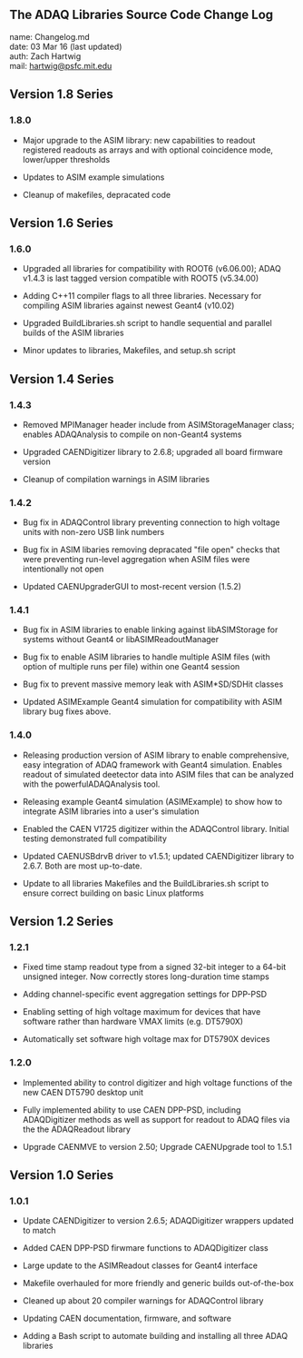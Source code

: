 ## The ADAQ Libraries Source Code Change Log

name: Changelog.md  
date: 03 Mar 16 (last updated)  
auth: Zach Hartwig  
mail: hartwig@psfc.mit.edu


## Version 1.8 Series

### 1.8.0

 - Major upgrade to the ASIM library: new capabilities to readout
   registered readouts as arrays and with optional coincidence mode,
   lower/upper thresholds

 - Updates to ASIM example simulations

 - Cleanup of makefiles, depracated code


## Version 1.6 Series

### 1.6.0

 - Upgraded all libraries for compatibility with ROOT6 (v6.06.00);
   ADAQ v1.4.3 is last tagged version compatible with ROOT5 (v5.34.00)

 - Adding C++11 compiler flags to all three libraries. Necessary for
   compiling ASIM libraries against newest Geant4 (v10.02)
   
 - Upgraded BuildLibraries.sh script to handle sequential and parallel
   builds of the ASIM libraries

 - Minor updates to libraries, Makefiles, and setup.sh script


## Version 1.4 Series

### 1.4.3

 - Removed MPIManager header include from ASIMStorageManager class;
   enables ADAQAnalysis to compile on non-Geant4 systems

 - Upgraded CAENDigitizer library to 2.6.8; upgraded all board
   firmware version

 - Cleanup of compilation warnings in ASIM libraries
 

### 1.4.2

 - Bug fix in ADAQControl library preventing connection to high
   voltage units with non-zero USB link numbers

 - Bug fix in ASIM libaries removing depracated "file open" checks
   that were preventing run-level aggregation when ASIM files were
   intentionally not open

 - Updated CAENUpgraderGUI to most-recent version (1.5.2)


### 1.4.1

 - Bug fix in ASIM libraries to enable linking against libASIMStorage
   for systems without Geant4 or libASIMReadoutManager

 - Bug fix to enable ASIM libraries to handle multiple ASIM files
   (with option of multiple runs per file) within one Geant4 session

 - Bug fix to prevent massive memory leak with ASIM*SD/SDHit classes

 - Updated ASIMExample Geant4 simulation for compatibility with ASIM
   library bug fixes above.


### 1.4.0

 - Releasing production version of ASIM library to enable
   comprehensive, easy integration of ADAQ framework with Geant4
   simulation. Enables readout of simulated deetector data into ASIM 
   files that can be analyzed with the powerfulADAQAnalysis tool.

 - Releasing example Geant4 simulation (ASIMExample) to show how to
   integrate ASIM libraries into a user's simulation

 - Enabled the CAEN V1725 digitizer within the ADAQControl
   library. Initial testing demonstrated full compatibility

 - Updated CAENUSBdrvB driver to v1.5.1; updated CAENDigitizer library
   to 2.6.7. Both are most up-to-date.

 - Update to all libraries Makefiles and the BuildLibraries.sh script
   to ensure correct building on basic Linux platforms


## Version 1.2 Series

### 1.2.1  

 - Fixed time stamp readout type from a signed 32-bit integer to a 64-bit
   unsigned integer. Now correctly stores long-duration time stamps

 - Adding channel-specific event aggregation settings for DPP-PSD

 - Enabling setting of high voltage maximum for devices that have
   software rather than hardware VMAX limits (e.g. DT5790X)

 - Automatically set software high voltage max for DT5790X devices
 
### 1.2.0

 - Implemented ability to control digitizer and high voltage functions
   of the new CAEN DT5790 desktop unit

 - Fully implemented ability to use CAEN DPP-PSD, including
   ADAQDigitizer methods as well as support for readout to ADAQ files
   via the the ADAQReadout library

 - Upgrade CAENMVE to version 2.50; Upgrade CAENUpgrade tool to 1.5.1


## Version 1.0 Series

### 1.0.1

 - Update CAENDigitizer to version 2.6.5; ADAQDigitizer wrappers updated to match

 - Added CAEN DPP-PSD firwmare functions to ADAQDigitizer class

 - Large update to the ASIMReadout classes for Geant4 interface

 - Makefile overhauled for more friendly and generic builds out-of-the-box

 - Cleaned up about 20 compiler warnings for ADAQControl library

 - Updating CAEN documentation, firmware, and software

 - Adding a Bash script to automate building and installing all three
   ADAQ libraries
